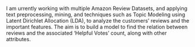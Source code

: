 I am urrently working with multiple Amazon Review Datasets, and applying text preprocessing, mining, and
techniques such as Topic Modeling using Latent Dirichlet Allocation (LDA), to analyze the customers’
reviews and the important features. The aim is to build a model to find the relation between reviews and
the associated ‘Helpful Votes’ count, along with other attributes.
